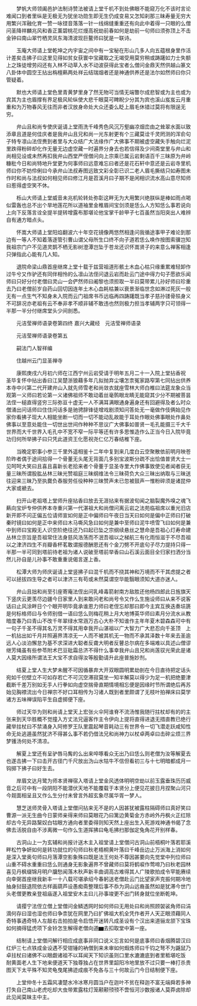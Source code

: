 <!-- { "loadSidebar": true } -->
　　梦帆大师领阖邑护法制诗赞法被请上堂千机不到处佛眼不能窥万化不该时言论难闻口到者里纵是无极无为犹坐功勋生即无生仍成变易又怎知刹那三昧寿量无穷大用繁兴浑融化育一赞一咏铿音落落一针一线绵缝重重还有向此中着得一只眼的么僧问圣降祥麟兆风和香正薰碧桃花烂熳高祝劫前春如何是劫前一句师曰须弥顶上不击金钟曰南山翠竹栖灵凤东海清波现巨鳌师曰犹是一联诗。

　　玉庵大师请上堂乾坤之内宇宙之间中有一宝秘在形山几多人向五蕴根身里作活计差矣击拂子曰这里见得如贫女获寰中宝藏取之无竭受用莫穷稍或踌躇如力士失额上之珠徒增劳闷还有入林不动草入水不动波获得此宝者么僧问金鼎天然供越山篆文八卦体中圆空王拈出栴檀爇两处祥云结瑞烟者还是神通供养还是法尔如然师曰你只管疑着。

　　默也大师请上堂色里青黄梦里身了然无物可当情无端瞥尔成悲智或为主也或为宾其为主也眉撑有界足极风轮纵使大悲千眼莫可睥睨少分其为宾也溪山岌岌云月重重和为万物春风无往而非者汉放身命处大众还委么眨上眉毛休错过莫将有限逞无穷。

　　弁山且和尚专使庆诞请上堂雨洗千峰秀色风沉万壑幽凉烟峦由之耸翠水面以致添章且道是何佳庆者是我弁山且兄和尚一光东射更有个三藏莫诠千灵罔测的浑俞句子特专凛山法侄赉到者里与大众结广大法缘作广大佛事不期被虚空藏失手触向烂泥里跌得粉碎却化作无量无边虚空藏一时遍界分身去也若信得及少间斋堂里与弁山和尚相见设或未然再扣我弁山西堂严侄僧问向上宗乘已属云岩剩语百千三昧原为弁岭糠秕今日和尚特地升堂更为何事师曰远意难忘曰者还是花石轩中意还是云岩寺里机师曰你不妨伶俐曰今承弁山法叔寿图远致文彩全彰已识二老人眉毛撕结只如寿图未作时和尚与法叔如何相见师曰修江月是苕溪月曰子期不是闲相识流水高山意尽知师曰惹得虚空笑不休。

　　栎山大师请上堂威音未兆机轮转处弥彰这畔无为大用繁兴绝朕纵是棒如雨点喝似雷轰也总不出个旱地莲花所以道袖里金椎眉间宝剑须是恁么人方知恁么事若说向上向下反落言诠全提半提转增露布那堪论他宝掌千龄甲子七百虽然当阳突出人难辨自有通方暗点头。

　　怀嵩大师请上堂阳焰翻波六十年空花镜像两悠然相逢问我循途事甲子难论到那边有一等人不知着落逐管引曹山谓父母所生口终不向子道若恁么唤作按图索骥岂知我祖宗门户不见道灵鹊不栖无影树澄潭岂坠于苍龙还识怀嵩贤子的来意么禅客相逢只弹指此心能有几人知。

　　退院命梁山鼎首座继席上堂十载于兹营祖道形骸土木血心枯只缘重累难轻卸作过牛兮又作驴还有同伴相怜的么凛山法侄问退云岩而赴云门途中得力句子愿欲乐闻师曰只好分付老僧曰灵山一会俨然师曰阇黎也须担取一半曰莫带累儿孙好师曰珍重去乃曰老僧前岁自药山回切因连年土木心血耗枯兼以衰景渐临世念如淋过死灰一般无有一点生气不知身未入院而云门祖席书币远临再四踌躇既当孝子慈孙镂骨殒身义不可辞况亦老祖有云不奉非孝不顺非辅不敢违也然则极力担当孝辅两字只可领得一半那一半分付继席堂头少间剖悉。

　　元洁莹禅师语录卷第四终
嘉兴大藏经　元洁莹禅师语录


　　元洁莹禅师语录卷第五

　　嗣法门人智祥编

　　住越州云门显圣禅寺

　　康熙庚戌六月初六师在江西宁州云岩受请于明年五月二十一入院上堂拈香祝
圣毕复怀中拈出香曰江吴楚浙狼藉多年几拟抛弃尘壤怎柰冤家路窄第七同拈出供养本寺中兴第二代开建弁山入就先师雪老和尚敛衣就座雪林大师白椎曰法筵龙象众当观第一义师曰若论第一义诸佛祖师不敢动着丝毫鹘眼龙睛无能窥其少分不期被菩昙法侄一槌直得竖穷三际弥亘十虚无一人不满耳满眼通身遍身还有回避得及者么时众僧涌出问话师曰住住问话多是驰骋辞锋徒增戏剧须知问答处无一毫做作伎俩始见作家你看拂子现大人相能坐断一切而一切不能动乱故能于耳处作眼处佛事眼处作鼻处佛事以至意处能住一切世出世间作种种不思议广大佛事如普贤一毛孔能摄三千大千世界而大千世界入毛孔中不宽不窄一际平等还有许多思惟造作么正当今日入院毕竟功归何所举拂子曰只凭此道资王化愿祝尧仁亿万春结椎下座。

　　当晚定职事小参三千里外遥相鉴十二年中复到来几度白云空聚散依前明月映苍阶昨者偶于途间拾得一个骨董无头尾无背面几多别宝波斯分疏不出恰值普贤大士一见呵呵大笑曰且喜且喜新长老拾来者个骨董于显圣寺里大作佛事致使见者闻者获无量三昧所谓股肱丛林三昧光赞祖庭三昧纲维法令三昧荷负大众三昧出纳取与三昧送往迎来三昧乃至执爨负舂服劳任役种种三昧赞声未已忽被鼓声一惟粉碎须是诸昆仲大家或褫去。

　　扫开山老祖塔上堂师升座拈香曰放去无涯拈来有据波旬闻之脑裂魔外嗅之魂飞爇向宝炉专仲供养本寺重兴第一代湛祖大和尚僧问离云岩之法苑临祖席以重光旧店新开即不问正偏五位请师宣如何是正中偏师曰午夜日当天曰如何是偏中正师曰打破秦时镜曰如何是正中来师曰木马嘶风急曰如何是兼中至师曰泥牛喷雪飞曰如何是兼中到师曰宝殿无人识空阶绝往还乃曰起已坠之宗纲续悬丝之慧命是吾祖心灯寿命建丛林立宗旨是吾祖常住法身慈风浩荡而不泯吾祖以之梯航三有化雨恒滋于不尽吾祖以之津济四生不肖瓣香杯茗敢谓报德酬恩还有个金刀劈不开底句子尽力提持只得一半那一半可同到塔前待老祖为诸人说破至塔前举香曰山石溪云面目全归家扫洒分当然儿孙自是儿孙事不敢重重说偈言遂上香。

　　松潭大师为师庆诞请上堂竖拂子曰混千机而不挠其神和万境而不干其虑提之者可以拯拔四生导之者可以津济三有苟或未然莫谓空华能翳眼须知大道亦迷人。

　　弁山且拙和尚至引座寄庵法侄出问乳峰毒箭射南方敌胜还他杨四郎此日旌旗天下竖庆云更羡尽边疆今日家里人到来敢问老和尚号令又作么生施设师曰从来不说客话曰止风涂畔日个个眼开明毕竟承谁恩力师曰老侄忘却那曰即今主宾互换迭奏埙篪是何标格师曰与令师别借一语曰恁么则梅花稍上月大地博英华师曰素月分流水从教暗度春乃曰青山不改千年翠绿水常涵万古心大朴不知谁作主年年夏木碧森森可中有一句子千圣不得其名万灵不得其用幸我开山湛祖以广大智力广大悲忍向千圣顶　上一机拈出如千月并照遍界清凉无一人而不被其机无一物而不承其泽数十年来去圣逾远人心淡泊懈怠为基不求深进大聪者反聋大明者反瞽总尔病在多端难以具述山僧谬继芳绳虽有些参苓附术巴豆砒霜总济不得什么事幸我弁山且兄和尚莲驭光荣此是诸人莫大因缘所谓法王大宝不求自得汝等殷勤请升此座普施妙剂。

　　结夏上堂人生大梦未醒不可因循暴弃大开双眼圆明累劫剖在今日直待把定话头宛如千仞壁立不可如存若亡不可沉空滞寂莫坐一知半解莫以得少为足一机把绝要津截断千差万别如无手人行拳如向虚空揣骨直期情境相忘便是因缘时节所谓绝后再苏始见胸襟流出今日禅宗不好口耳相传为习诸人既到者里颇谓了无枝叶拍禅床曰莫学诸方五味禅误陷平生自虚掷便下座。

　　师过天华为则和尚请上堂天上宏张火伞阿谁脊不流汤惟我随行拄杖却有的的主张来到天华胜概不觉撞入方丈法兄逼客作主令伊向上提将直得进退无措直教已绝行藏举拄杖曰不禁涌身入阿修罗王队里震起琴音耗动三有世界令一切飞潜走跃咸知性命无处逃遁虽然犹济不得甚么事不若仍借法兄和尚神力以杖卓两卓曰击碎尘烦三界梦镬汤何处不清凉。

　　解夏上堂还有呈驴唇马觜的么出来啐啄看众无出乃曰恁么则老僧为汝等解夏去也遂击拂一下曰击开古径门千尺放出沩山水牯牛不信但看初三与十七明暗都成月一钩掷下拂子曰好生去。

　　岸眉文达月鹭为师本贤禅宿入塔请上堂金风透体明明空劫以前玉露垂珠历历威音之后可中有一段阴阳不能潜伏天地不能覆载于本贤分上便见花披日月捏聚山河只今觌面相呈且又作么生分付未曾言外超玄象尽属华胥一梦人。

　　慧芝送师灵骨入塔请上堂僧问拈来无不是的人因甚犹被露柱隔碍师曰真好笑曰曹源一派无生曲今日蒙师亲得来师曰莫眼花乃曰篱边黄菊金方赤岭外丹枫火正红除却古今无异路黧奴白牯眼方通向者里委得则知天然上座出生入死游戏神通书偈了念佛去活脱自由不涉离微一句作么生道挥拂曰龟毛拂扫那伽定兔角花开别样春。

　　古洞山上一为玄辅和尚报计送木主入祖堂请上堂僧问古洞山前梧桐叶落若耶溪畔松竹争妍如何是转功就位的句师曰秋老梧桐黄叶落曰千峰岳边止万派海上消如何是深入堂奥句师曰月落潭空影象殊曰既是法王何处不尊因甚要向先觉堂中列位师曰山重不碍水重重曰恁么则通身无影象遍界不曾藏师曰莫将鹤唳作莺啼乃曰秋老园林喜见丹枫缀锦月明户牖愁闻落木秋声新丰曲调高古难得其人广陵歌拍成令罕能赓续向幸弼首座继我新丰一十八载可堪承绍今春躬送老僧赴云门比望家声克振何期冷地抽身挝鼓退院依古样画葫芦设愚痴斋整理后事不忝为洞山远裔虽然如是犹滞今世门头老僧更教亲登祖庙遂入祖堂安木主曰儿孙事竣更不出门转身就位坐断乾坤。

　　请撄宁法侄立僧上堂僧问金鳞透网时如何师曰无用处曰和尚照顾袈裟角师曰涓滴何存曰湿也湿也师曰争柰犹在网里乃曰扩佛祖大机全凭作者开人天正眼须藉同人奇特事遇奇特人左敲右击拍拍是令启悟开迷转凡成圣设有个汉出来道骊龙颔下宝珠如何摘得猛虎项下金铃怎生解得老僧向道▆去扣取堂中第一座。

　　结制请上堂僧问解行相应成底事非同口说义忘言如何是底事师曰香烟腾碧汉曰红炉三七点铁成金设遇不受钳锤的衲僧到来未审如何煆炼师曰千钧之弩不为鼷鼠乃卓拄杖曰诸佛不以眼觑诸祖不以耳闻天下知识虽则口里水漉漉底到者里秪堪吃饭　耐黄面老人生下地来便道天下独尊独占在世界里韶阳冷地里放不过只要一棒打杀贵图天下太平殊不知灵龟曳尾拂迹成痕不免各与三十何故云门今日结制便下座。

　　上堂仲冬十五霜风凄楚水冷冰寒月圆当户在迦叶不贫在释迦不富无端舜若多神打失自己南山老虎吃却大虫带累露柱灯笼颟颟顸顸不啻恒河沙数报诸人莫莽卤除却此见闻莫昧主中主。

